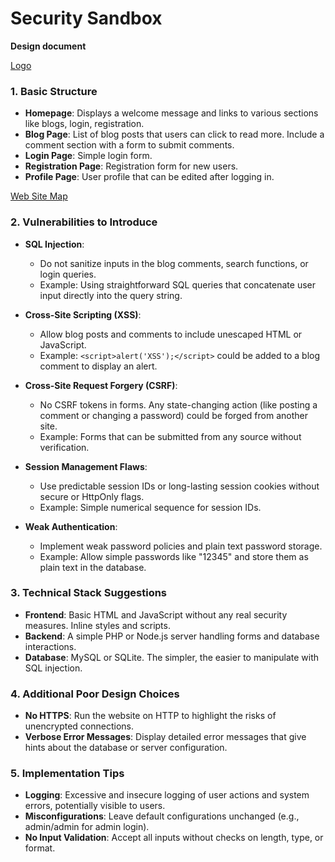 # Security Sandbox
**Design document**

[Logo](logo.png)

### 1. Basic Structure
- **Homepage**: Displays a welcome message and links to various sections like blogs, login, registration.
- **Blog Page**: List of blog posts that users can click to read more. Include a comment section with a form to submit comments.
- **Login Page**: Simple login form.
- **Registration Page**: Registration form for new users.
- **Profile Page**: User profile that can be edited after logging in.

[Web Site Map](webmap.png)

### 2. Vulnerabilities to Introduce
- **SQL Injection**: 
  - Do not sanitize inputs in the blog comments, search functions, or login queries.
  - Example: Using straightforward SQL queries that concatenate user input directly into the query string.

- **Cross-Site Scripting (XSS)**:
  - Allow blog posts and comments to include unescaped HTML or JavaScript.
  - Example: `<script>alert('XSS');</script>` could be added to a blog comment to display an alert.

- **Cross-Site Request Forgery (CSRF)**:
  - No CSRF tokens in forms. Any state-changing action (like posting a comment or changing a password) could be forged from another site.
  - Example: Forms that can be submitted from any source without verification.

- **Session Management Flaws**:
  - Use predictable session IDs or long-lasting session cookies without secure or HttpOnly flags.
  - Example: Simple numerical sequence for session IDs.

- **Weak Authentication**:
  - Implement weak password policies and plain text password storage.
  - Example: Allow simple passwords like "12345" and store them as plain text in the database.

### 3. Technical Stack Suggestions
- **Frontend**: Basic HTML and JavaScript without any real security measures. Inline styles and scripts.
- **Backend**: A simple PHP or Node.js server handling forms and database interactions.
- **Database**: MySQL or SQLite. The simpler, the easier to manipulate with SQL injection.

### 4. Additional Poor Design Choices
- **No HTTPS**: Run the website on HTTP to highlight the risks of unencrypted connections.
- **Verbose Error Messages**: Display detailed error messages that give hints about the database or server configuration.

### 5. Implementation Tips
- **Logging**: Excessive and insecure logging of user actions and system errors, potentially visible to users.
- **Misconfigurations**: Leave default configurations unchanged (e.g., admin/admin for admin login).
- **No Input Validation**: Accept all inputs without checks on length, type, or format.

